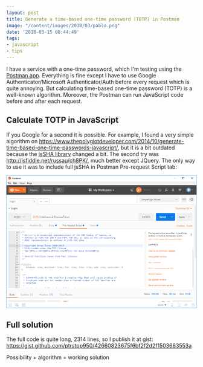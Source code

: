 ```yaml
---
layout: post
title: Generate a time-based one-time password (TOTP) in Postman
image: "/content/images/2018/03/pablo.png"
date: '2018-03-15 08:44:49'
tags:
- javascript
- tips
---
```


I have a service with a one-time password, which I'm testing using the [Postman app](https://www.getpostman.com/). Everything is fine except I have to use Google Authenticator/Microsoft Authenticator/Auth before every request which is quite annoying. But calculating time-based one-time password (TOTP) is a well-known algorithm. Moreover, the Postman can run JavaScript code before and after each request. 

## Calculate TOTP in JavaScript
If you Google for a second it is possible. For example, I found a very simple algorithm on
https://www.thepolyglotdeveloper.com/2014/10/generate-time-based-one-time-passwords-javascript/, but it is a bit outdated because the [jsSHA library](https://caligatio.github.io/jsSHA/) changed a bit. The second try was http://jsfiddle.net/russau/ch8PK/, much better except JQuery. The only way to use it was to include full jsSHA in Postman Pre-request Script tab:

![](/content/images/2018/03/postman.png)

## Full solution
The full code is quite long, 2314 lines, so I publish it at gist: https://gist.github.com/ptrstpp950/42660823675f6bf2f2d2f1503663553a


Possibility + algorithm = working solution
